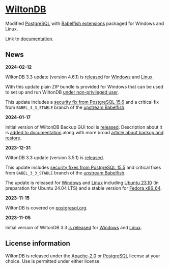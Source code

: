 [WiltonDB](https://wiltondb.com/)
=================================

Modified [PostgreSQL](https://www.postgresql.org/) with [Babelfish extensions](https://babelfishpg.org/) packaged for Windows and Linux.

Link to [documentation](https://github.com/wiltondb/wiltondb/wiki).

News
----

**2024-02-12**

WiltonDB 3.3 update (version 4.6.1) is [released](https://github.com/wiltondb/wiltondb/releases/tag/3.3-4-6-1) for [Windows](https://github.com/wiltondb/wiltondb/wiki/Getting-Started#wiltondb-on-windows) and [Linux](https://github.com/wiltondb/wiltondb/wiki/Getting-Started#wiltondb-on-linux).

With this update plain ZIP bundle is provided for Windows that can be used to set up and run WiltonDB [under non-privileged user](https://github.com/wiltondb/wiltondb/wiki/Running-under-non%E2%80%90privileged-user).

This update includes a [security fix from PostgreSQL 15.6](https://www.postgresql.org/about/news/postgresql-162-156-1411-1314-and-1218-released-2807/) and a critical fix from `BABEL_3_3_STABLE` branch of the [upstream Babelfish](https://github.com/babelfish-for-postgresql/babelfish_extensions/commits/6cc9e2307f498c48993f37c48bf40f2e6195d407/).

**2024-01-17**

Initial version of WiltonDB Backup GUI tool is [released](https://github.com/wiltondb/wdb_backup/releases/tag/1.0.0). Description about it is [added to documentation](https://github.com/wiltondb/wiltondb/wiki/WiltonDB-Backup-GUI-tool) along with more broad [article about backup and restore](https://github.com/wiltondb/wiltondb/wiki/Backup-and-restore-overview-in-Babelfish).

**2023-12-31**

WiltonDB 3.3 update (version 3.5.1) is [released](https://github.com/wiltondb/wiltondb/releases/tag/3.3-3-5-1).

This update includes [security fixes from PostgreSQL 15.5](https://www.postgresql.org/about/news/postgresql-161-155-1410-1313-1217-and-1122-released-2749/) and critical fixes from `BABEL_3_3_STABLE` branch of the [upstream Babelfish](https://github.com/babelfish-for-postgresql/babelfish_extensions/commits/472b82c295135640b5ef4c3d195c57657aed25c2/).

The update is released for [Windows](https://github.com/wiltondb/wiltondb/wiki/Getting-Started#wiltondb-on-windows) and [Linux](https://github.com/wiltondb/wiltondb/wiki/Getting-Started#wiltondb-on-linux) including [Ubuntu 23.10](https://github.com/wiltondb/wiltondb/issues/2#issuecomment-1873028158) (in preparation for Ubuntu 24.04 LTS) and a stable version for [Fedora x86_64](https://github.com/wiltondb/wiltondb/issues/3#issuecomment-1872142517).

**2023-11-15**

WiltonDB is covered on [postgresql.org](https://www.postgresql.org/about/news/wiltondb-33-released-2750/).

**2023-11-05**

Initial version of WiltonDB 3.3 [is released](https://github.com/wiltondb/wiltondb/releases/tag/3.3-2-4-1) for [Windows](https://github.com/wiltondb/wiltondb/wiki/Getting-Started#wiltondb-on-windows) and [Linux](https://github.com/wiltondb/wiltondb/wiki/Getting-Started#wiltondb-on-linux).


License information
-------------------

WiltonDB is released under the [Apache-2.0](https://www.apache.org/licenses/LICENSE-2.0) or [PostgreSQL](https://opensource.org/license/postgresql/) license at your choice. Use is permitted under either license.